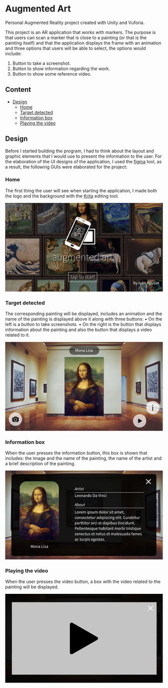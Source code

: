 # Augmented Art

Personal Augmented Reality project created with Unity and Vuforia.

This project is an AR application that works with markers. The purpose is that users can scan a marker that is close to a painting (or that is the painting itself) and that the application displays the frame with an animation and three options that users will be able to select, the options would include:
1. Button to take a screenshot.
2. Button to show information regarding the work.
3. Button to show some reference video.

## Content
- [Design](#Design)
    - [Home](#instalación)
    - [Target detected](#target-detected)
    - [Information box](#information-box)
    - [Playing the video](#playing-the-video)

## Design
Before I started building the program, I had to think about the layout and graphic elements that I would use to present the information to the user.
For the elaboration of the UI designs of the application, I used the [figma](https://www.figma.com/) tool, as a result, the following GUIs were elaborated for the project:

### Home
The first thing the user will see when starting the application, I made both the logo and the background with the [Krita](https://krita.org/) editing tool.

![augmented art](img/img1.PNG)

### Target detected
The corresponding painting will be displayed, includes an animation and the name of the painting is displayed above it along with three buttons:
• On the left is a button to take screenshots.
• On the right is the button that displays information about the painting and also the button that displays a video related to it.

![augmented art](img/img2.PNG)

### Information box
When the user presses the information button, this box is shown that includes: the image and the name of the painting, the name of the artist and a brief description of the painting.

![augmented art](img/img3.PNG)

### Playing the video
When the user presses the video button, a box with the video related to the painting will be displayed.

![augmented art](img/img4.PNG)
